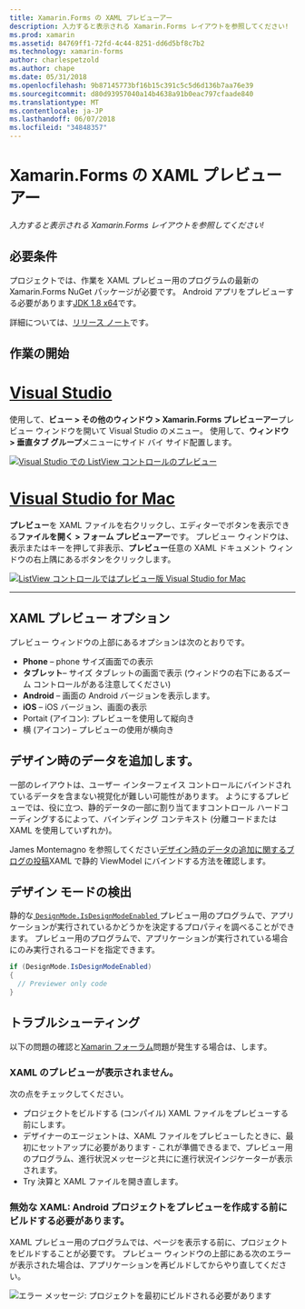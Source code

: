 ```yaml
---
title: Xamarin.Forms の XAML プレビューアー
description: 入力すると表示される Xamarin.Forms レイアウトを参照してください!
ms.prod: xamarin
ms.assetid: 84769ff1-72fd-4c44-8251-dd6d5bf8c7b2
ms.technology: xamarin-forms
author: charlespetzold
ms.author: chape
ms.date: 05/31/2018
ms.openlocfilehash: 9b87145773bf16b15c391c5c5d6d136b7aa76e39
ms.sourcegitcommit: d80d93957040a14b4638a91b0eac797cfaade840
ms.translationtype: MT
ms.contentlocale: ja-JP
ms.lasthandoff: 06/07/2018
ms.locfileid: "34848357"
---
```

# <a name="xaml-previewer-for-xamarinforms"></a>Xamarin.Forms の XAML プレビューアー

_入力すると表示される Xamarin.Forms レイアウトを参照してください!_

## <a name="requirements"></a>必要条件

プロジェクトでは、作業を XAML プレビュー用のプログラムの最新の Xamarin.Forms NuGet パッケージが必要です。 Android アプリをプレビューする必要があります[JDK 1.8 x64](http://www.oracle.com/technetwork/java/javase/downloads/jdk8-downloads-2133151.html)です。

詳細については、[リリース ノート](https://developer.xamarin.com/releases/studio/xamarin.studio_6.2/xamarin.studio_6.2/#Xamarin_Forms_Previewer)です。

## <a name="getting-started"></a>作業の開始

# <a name="visual-studiotabvswin"></a>[Visual Studio](#tab/vswin)

使用して、**ビュー > その他のウィンドウ > Xamarin.Forms プレビューアー**プレビュー ウィンドウを開いて Visual Studio のメニュー。 使用して、**ウィンドウ > 垂直タブ グループ**メニューにサイド バイ サイド配置します。

[![Visual Studio での ListView コントロールのプレビュー](xaml-previewer-images/xamlp-list-vs-sml.png "Visual Studio でのフォーム プレビューアー")](xaml-previewer-images/xamlp-list-vs.png#lightbox "Visual Studio でのフォーム プレビューアー")

# <a name="visual-studio-for-mactabvsmac"></a>[Visual Studio for Mac](#tab/vsmac)

**プレビュー**を XAML ファイルを右クリックし、エディターでボタンを表示できる**ファイルを開く > フォーム プレビューアー**です。 プレビュー ウィンドウは、表示またはキーを押して非表示、**プレビュー**任意の XAML ドキュメント ウィンドウの右上隅にあるボタンをクリックします。

[![ListView コントロールではプレビュー版 Visual Studio for Mac](xaml-previewer-images/xamlp-list-sml.png "Mac 用の Visual Studio でのフォーム プレビューアー")](xaml-previewer-images/xamlp-list.png#lightbox "Mac 用の Visual Studio でのフォーム プレビューアー")

-----

## <a name="xaml-preview-options"></a>XAML プレビュー オプション

プレビュー ウィンドウの上部にあるオプションは次のとおりです。

* **Phone** – phone サイズ画面での表示
* **タブレット**– サイズ タブレットの画面で表示 (ウィンドウの右下にあるズーム コントロールがある注意してください)
* **Android** – 画面の Android バージョンを表示します。
* **iOS** – iOS バージョン、画面の表示
* Portait (アイコン): プレビューを使用して縦向き
* 横 (アイコン) – プレビューの使用が横向き

## <a name="adding-design-time-data"></a>デザイン時のデータを追加します。

一部のレイアウトは、ユーザー インターフェイス コントロールにバインドされているデータを含まない視覚化が難しい可能性があります。 ようにするプレビューでは、役に立つ、静的データの一部に割り当てますコントロール ハードコーディングするによって、バインディング コンテキスト (分離コードまたは XAML を使用していずれか)。

James Montemagno を参照してください[デザイン時のデータの追加に関するブログの投稿](http://motzcod.es/post/143702671962/xamarinforms-xaml-previewer-design-time-data)XAML で静的 ViewModel にバインドする方法を確認します。

## <a name="detecting-design-mode"></a>デザイン モードの検出

静的な[ `DesignMode.IsDesignModeEnabled` ](xref:Xamarin.Forms.DesignMode.IsDesignModeEnabled)プレビュー用のプログラムで、アプリケーションが実行されているかどうかを決定するプロパティを調べることができます。 プレビュー用のプログラムで、アプリケーションが実行されている場合にのみ実行されるコードを指定できます。

```csharp
if (DesignMode.IsDesignModeEnabled)
{
  // Previewer only code  
}
```

## <a name="troubleshooting"></a>トラブルシューティング

以下の問題の確認と[Xamarin フォーラム](https://forums.xamarin.com/categories/xamarin-forms)問題が発生する場合は、します。

### <a name="xaml-preview-isnt-showing"></a>XAML のプレビューが表示されません。

次の点をチェックしてください。

* プロジェクトをビルドする (コンパイル) XAML ファイルをプレビューする前にします。
* デザイナーのエージェントは、XAML ファイルをプレビューしたときに、最初にセットアップに必要があります - これが準備できるまで、プレビュー用のプログラム、進行状況メッセージと共にに進行状況インジケーターが表示されます。
* Try 決算と XAML ファイルを開き直します。

### <a name="invalid-xaml-the-android-project-needs-to-built-before-preview-can-be-created"></a>無効な XAML: Android プロジェクトをプレビューを作成する前にビルドする必要があります。

XAML プレビュー用のプログラムでは、ページを表示する前に、プロジェクトをビルドすることが必要です。
プレビュー ウィンドウの上部にある次のエラーが表示された場合は、アプリケーションを再ビルドしてからやり直してください。

![エラー メッセージ: プロジェクトを最初にビルドされる必要があります](xaml-previewer-images/error-not-built-sml.png "エラー メッセージ: プロジェクトをリビルドします")
